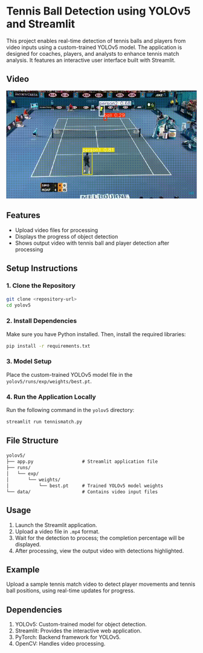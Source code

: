 # Tennis Ball Detection using YOLOv5 and Streamlit

This project enables real-time detection of tennis balls and players from video inputs using a custom-trained YOLOv5 model. The application is designed for coaches, players, and analysts to enhance tennis match analysis. It features an interactive user interface built with Streamlit.

## Video
![Processed Video](https://github.com/Amruth-varsh/Infosys-spring-board-5.0/blob/main/Processed%20Video.gif)



## Features

- Upload video files for processing
- Displays the progress of object detection
- Shows output video with tennis ball and player detection after processing

## Setup Instructions

### 1. Clone the Repository

```bash
git clone <repository-url>
cd yolov5
```

### 2. Install Dependencies

Make sure you have Python installed. Then, install the required libraries:

```bash
pip install -r requirements.txt
```

### 3. Model Setup

Place the custom-trained YOLOv5 model file in the `yolov5/runs/exp/weights/best.pt`.

### 4. Run the Application Locally

Run the following command in the `yolov5` directory:

```bash
streamlit run tennismatch.py
```

## File Structure

```
yolov5/
├── app.py                  # Streamlit application file
├── runs/
│   └── exp/
│       └── weights/
│           └── best.pt     # Trained YOLOv5 model weights
└── data/                   # Contains video input files
```

## Usage

1. Launch the Streamlit application.
2. Upload a video file in `.mp4` format.
3. Wait for the detection to process; the completion percentage will be displayed.
4. After processing, view the output video with detections highlighted.

## Example

Upload a sample tennis match video to detect player movements and tennis ball positions, using real-time updates for progress.

## Dependencies

1. YOLOv5: Custom-trained model for object detection.
2. Streamlit: Provides the interactive web application.
3. PyTorch: Backend framework for YOLOv5.
4. OpenCV: Handles video processing.
